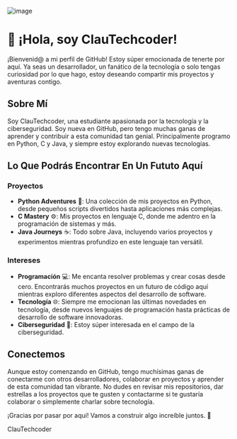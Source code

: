 ![image](https://github.com/ClauTechCoder/ClauTechCoder/assets/175111286/be5a8a0e-6d2e-42b7-ada8-f59488821da2)
# 👋 ¡Hola, soy ClauTechcoder!

¡Bienvenid@ a mi perfil de GitHub! Estoy súper emocionada de tenerte por aquí. Ya seas un desarrollador, un fanático de la tecnología o solo tengas curiosidad por lo que hago, estoy deseando compartir mis proyectos y aventuras contigo.

## Sobre Mí

Soy ClauTechcoder, una estudiante apasionada por la tecnología y la ciberseguridad. Soy nueva en GitHub, pero tengo muchas ganas de aprender y contribuir a esta comunidad tan genial. Principalmente programo en Python, C y Java, y siempre estoy explorando nuevas tecnologías.

## Lo Que Podrás Encontrar En Un Fututo Aquí

### Proyectos
- **Python Adventures** 🐍: Una colección de mis proyectos en Python, desde pequeños scripts divertidos hasta aplicaciones más complejas.
- **C Mastery** ⚙️: Mis proyectos en lenguaje C, donde me adentro en la programación de sistemas y más.
- **Java Journeys** ☕: Todo sobre Java, incluyendo varios proyectos y experimentos mientras profundizo en este lenguaje tan versátil.

### Intereses
- **Programación** 💻: Me encanta resolver problemas y crear cosas desde cero. Encontrarás muchos proyectos en un futuro de código aquí mientras exploro diferentes aspectos del desarrollo de software.
- **Tecnología** 🌐: Siempre me emocionan las últimas novedades en tecnología, desde nuevos lenguajes de programación hasta prácticas de desarrollo de software innovadoras.
- **Ciberseguridad** 🔐: Estoy súper interesada en el campo de la ciberseguridad.

## Conectemos
Aunque estoy comenzando en GitHub, tengo muchísimas ganas de conectarme con otros desarrolladores, colaborar en proyectos y aprender de esta comunidad tan vibrante. No dudes en revisar mis repositorios, dar estrellas a los proyectos que te gusten y contactarme si te gustaría colaborar o simplemente charlar sobre tecnología.

¡Gracias por pasar por aquí! Vamos a construir algo increíble juntos. 🚀

ClauTechcoder

